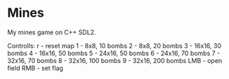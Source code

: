# Mines
My mines game on C++ SDL2.
<ul></ul>
Controlls:
    r - reset map
    1 - 8x8, 10 bombs
    2 - 8x8, 20 bombs
    3 - 16x16, 30 bombs
    4 - 16x16, 50 bombs
    5 - 24x16, 50 bombs
    6 - 24x16, 70 bombs
    7 - 32x16, 70 bombs
    8 - 32x16, 100 bombs
    9 - 32x16, 200 bombs
    LMB - open field
    RMB - set flag
